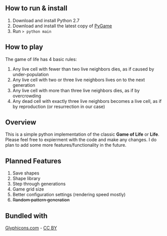 ## How to run &amp; install

1. Download and install Python 2.7
1. Download and install the latest copy of [PyGame](http://www.pygame.org/news.html)
1. Run `> python main`

## How to play

The game of life has 4 basic rules:

1. Any live cell with fewer than two live neighbors dies, as if caused by under-population
1. Any live cell with two or three live neighbors lives on to the next generation
1. Any live cell with more than three live neighbors dies, as if by overcrowding
1. Any dead cell with exactly three live neighbors becomes a live cell, as if by reproduction (or resurrection in our case)

## Overview

This is a simple python implementation of the classic __Game of Life__ or __Life__.  Please feel free to expierment
with the code and make any changes.  I do plan to add some more features/functionality in the future.

## Planned Features

1. Save shapes
1. Shape library
1. Step through generations
1. Game grid size
1. Better configuration settings (rendering speed mostly)
1. ~~Random pattern generation~~


## Bundled with
[Glyphicons.com](http://www.GLYPHICONS.com) - [CC BY](http://creativecommons.org/licenses/by/3.0/)